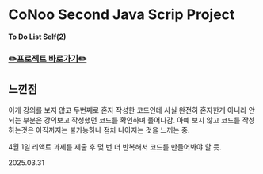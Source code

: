 # CoNoo Second Java Scrip Project

**To Do List Self(2)**
<br>
### **[✏️프로젝트 바로가기✏️](https://jihyoung-to-do-list-self-second.netlify.app/)**

## **느낀점**
이게 강의를 보지 않고 두번째로 혼자 작성한 코드인데
사실 완전히 혼자한게 아니라 안되는 부분은
강의보고 작성했던 코드를 확인하며 풀어나감.
아예 보지 않고 코드를 작성하는것은 아직까지는 불가능하나
점차 나아지는 것을 느끼는 중.

4월 1일 리액트 과제를 제출 후
몇 번 더 반복해서 코드를 만들어봐야 할 듯.

2025.03.31
